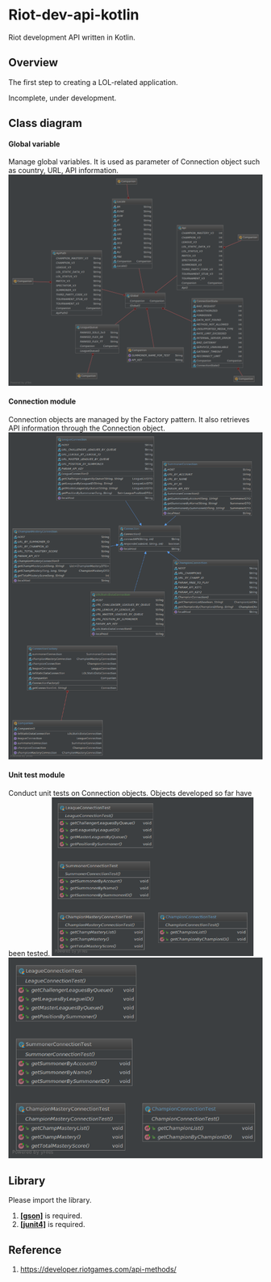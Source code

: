 # Riot-dev-api-kotlin
Riot development API written in Kotlin.

## Overview
The first step to creating a LOL-related application.

Incomplete, under development.

## Class diagram
#### Global variable
Manage global variables. It is used as parameter of Connection object such as country, URL, API information.
![ex_screenshot](/res/global.png)
#### Connection module
Connection objects are managed by the Factory pattern. It also retrieves API information through the Connection object.
![ex_screenshot](/res/connection.png)
#### Unit test module
Conduct unit tests on Connection objects. Objects developed so far have been tested.
<img src="/res/unittest.png" width="400">![ex_screenshot](/res/unittest.png)</img>

## Library
Please import the library.
1. __[[gson]](https://github.com/google/gson)__ is required.
2. __[[junit4]](https://github.com/junit-team/junit4)__ is required.

## Reference
1. https://developer.riotgames.com/api-methods/
